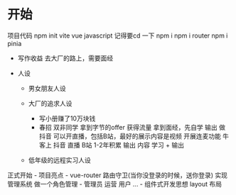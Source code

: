 # 开始
项目代码 
npm init vite
    vue
    javascript
    记得要cd 一下
npm i
npm i router
npm i pinia

- 写作收益
    去大厂的路上，需要面经

- 人设
    - 男女朋友人设

    - 大厂的追求人设
        - 写小册赚了10万块钱
        - 春招  双非同学 拿到字节的offer 获得流量
            拿到面经，先自学 输出
            做抖音 可以开直播，包括B站，最好的展示内容是视频 开展连麦功能
            牛客上
            抖音 直播 B站
        1-2年积累
            输出 内容 学习 + 输出
    - 低年级的远程实习人设


正式开始
    - 项目亮点
        - vue-router 路由守卫(当你没登录的时候，送你登录) 实现管理系统 做一个角色管理
        - 管理员 运营 用户 ...
    - 组件式开发思想 layout 布局